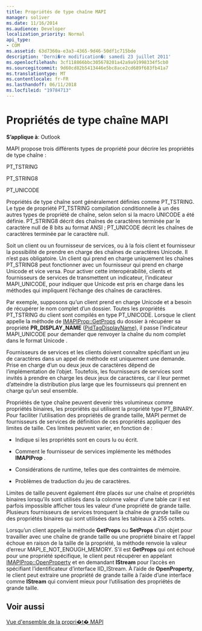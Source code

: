 ```yaml
---
title: Propriétés de type chaîne MAPI
manager: soliver
ms.date: 11/16/2014
ms.audience: Developer
localization_priority: Normal
api_type:
- COM
ms.assetid: 63d7360a-e3a3-4365-9d46-50df1c715bde
description: 'Derni�re modification�: samedi 23 juillet 2011'
ms.openlocfilehash: 3cf118866bbc305678201a42a9a91998334f5cb0
ms.sourcegitcommit: 9d60cd82b5413446e5bc8ace2cd689f683fb41a7
ms.translationtype: MT
ms.contentlocale: fr-FR
ms.lasthandoff: 06/11/2018
ms.locfileid: "19784713"
---
```

# <a name="mapi-string-properties"></a>Propriétés de type chaîne MAPI

  
  
**S’applique à**: Outlook 
  
MAPI propose trois différents types de propriété pour décrire les propriétés de type chaîne :
  
PT_TSTRING
  
PT_STRING8
  
PT_UNICODE
  
Propriétés de type chaîne sont généralement définies comme PT_TSTRING. Le type de propriété PT_TSTRING compilation conditionnelle à un des autres types de propriété de chaîne, selon selon si la macro UNICODE a été définie. PT_STRING8 décrit des chaînes de caractères terminée par le caractère null de 8 bits au format ANSI ; PT_UNICODE décrit les chaînes de caractères terminée par le caractère null. 
  
Soit un client ou un fournisseur de services, ou à la fois client et fournisseur la possibilité de prendre en charge des chaînes de caractères Unicode. Il n’est pas obligatoire. Un client qui prend en charge uniquement les chaînes PT_STRING8 peut fonctionner avec un fournisseur qui prend en charge Unicode et vice versa. Pour activer cette interopérabilité, clients et fournisseurs de services de transmettent un indicateur, l’indicateur MAPI_UNICODE, pour indiquer que Unicode est pris en charge dans les méthodes qui impliquent l’échange des chaînes de caractères. 
  
Par exemple, supposons qu’un client prend en charge Unicode et a besoin de récupérer le nom complet d’un dossier. Toutes les propriétés PT_TSTRING du client sont compilés en type PT_UNICODE. Lorsque le client appelle la méthode de [IMAPIProp::GetProps](imapiprop-getprops.md) du dossier à récupérer sa propriété **PR_DISPLAY_NAME** ([PidTagDisplayName](pidtagdisplayname-canonical-property.md)), il passe l’indicateur MAPI_UNICODE pour demander que renvoyer la chaîne du nom complet dans le format Unicode . 
  
Fournisseurs de services et les clients doivent connaître spécifiant un jeu de caractères dans un appel de méthode est uniquement une demande. Prise en charge d’un ou deux jeux de caractères dépend de l’implémentation de l’objet. Toutefois, les fournisseurs de services sont invités à prendre en charge les deux jeux de caractères, car il leur permet d’atteindre la distribution plus large que les fournisseurs qui prennent en charge qu’un seul ensemble. 
  
Propriétés de type chaîne peuvent devenir très volumineux comme propriétés binaires, les propriétés qui utilisent la propriété type PT_BINARY. Pour faciliter l’utilisation des propriétés de grande taille, MAPI permet de fournisseurs de services de définition de ces propriétés appliquer des limites de taille. Ces limites peuvent varier, en fonction de :
  
- Indique si les propriétés sont en cours lu ou écrit.
    
- Comment le fournisseur de services implémente les méthodes **IMAPIProp** . 
    
- Considérations de runtime, telles que des contraintes de mémoire.
    
- Problèmes de traduction du jeu de caractères. 
    
Limites de taille peuvent également être placés sur une chaîne et propriétés binaires lorsqu’ils sont utilisés dans la colonne valeur d’une table car il est parfois impossible afficher tous les valeur d’une propriété de grande taille. Plusieurs fournisseurs de services tronquent la chaîne de grande taille ou des propriétés binaires qui sont utilisées dans les tableaux à 255 octets. 
  
Lorsqu’un client appelle la méthode **GetProps** ou **SetProps** d’un objet pour travailler avec une chaîne de grande taille ou une propriété binaire et l’appel échoue en raison de la taille de la propriété, la méthode renvoie la valeur d’erreur MAPI_E_NOT_ENOUGH_MEMORY. S’il est **GetProps** qui ont échoué pour une propriété spécifique, le client peut récupérer en appelant [IMAPIProp::OpenProperty](imapiprop-openproperty.md) et en demandant **IStream** pour l’accès en spécifiant l’identificateur d’interface IID_IStream. À l’aide de **OpenProperty**, le client peut extraire une propriété de grande taille à l’aide d’une interface comme **IStream** qui convient mieux pour l’utilisation des propriétés de grande taille. 
  
## <a name="see-also"></a>Voir aussi



[Vue d'ensemble de la propri�t� MAPI](mapi-property-overview.md)

